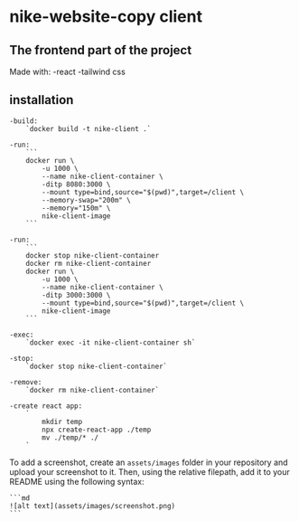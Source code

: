 # nike-website-copy client

## The frontend part of the project
Made with:
    -react
    -tailwind css


## installation
    -build:
        `docker build -t nike-client .`

    -run:
        ``` 
        docker run \
            -u 1000 \
            --name nike-client-container \
            -ditp 8080:3000 \
            --mount type=bind,source="$(pwd)",target=/client \
            --memory-swap="200m" \
            --memory="150m" \
            nike-client-image
        ```

    -run:
        ``` 
        docker stop nike-client-container
        docker rm nike-client-container
        docker run \
            -u 1000 \
            --name nike-client-container \
            -ditp 3000:3000 \
            --mount type=bind,source="$(pwd)",target=/client \
            nike-client-image
        ```

    -exec:
        `docker exec -it nike-client-container sh`

    -stop:
        `docker stop nike-client-container`

    -remove:
        `docker rm nike-client-container`

    -create react app:
        `
            mkdir temp
            npx create-react-app ./temp
            mv ./temp/* ./
        `

To add a screenshot, create an `assets/images` folder in your repository and upload your screenshot to it. Then, using the relative filepath, add it to your README using the following syntax:

    ```md
    ![alt text](assets/images/screenshot.png)
    ```
